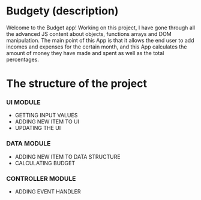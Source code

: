 # Budgety (description)

Welcome to the Budget app! Working on this project, I have gone through all the advanced JS content about objects, functions arrays and DOM manipulation. The main point of this App is that it allows the end user to add incomes and expenses for the certain month, and this App calculates the amount of money they have made and spent as well as the total percentages.

# The structure of the project
### UI MODULE
* GETTING INPUT VALUES
* ADDING NEW ITEM TO UI
* UPDATING THE UI

### DATA MODULE
* ADDING NEW ITEM TO DATA STRUCTURE
* CALCULATING BUDGET

### CONTROLLER MODULE
* ADDING EVENT HANDLER
